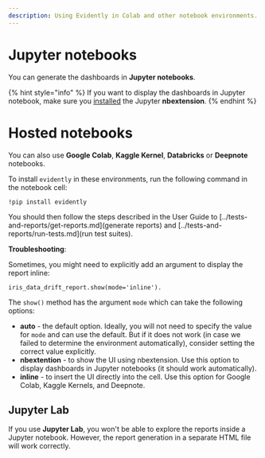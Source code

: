 ```yaml
---
description: Using Evidently in Colab and other notebook environments.
---
```


# Jupyter notebooks

You can generate the dashboards in **Jupyter notebooks**. 

{% hint style="info" %}
If you want to display the dashboards in Jupyter notebook, make sure you [installed](../installation/install-evidently.md) the Jupyter **nbextension**.
{% endhint %}

# Hosted notebooks

You can also use **Google Colab**, **Kaggle Kernel**, **Databricks** or **Deepnote** notebooks.  

To install `evidently` in these environments, run the following command in the notebook cell:

```
!pip install evidently
```

You should then follow the steps described in the User Guide to [../tests-and-reports/get-reports.md](generate reports) and [../tests-and-reports/run-tests.md](run test suites).

**Troubleshooting**: 

Sometimes, you might need to explicitly add an argument to display the report inline: 

```
iris_data_drift_report.show(mode='inline'). 
```

The `show()` method has the argument `mode` which can take the following options:

* **auto** - the default option. Ideally, you will not need to specify the value for `mode` and can use the default. But if it does not work (in case we failed to determine the environment automatically), consider setting the correct value explicitly.
* **nbextention** - to show the UI using nbextension. Use this option to display dashboards in Jupyter notebooks (it should work automatically).
* **inline** - to insert the UI directly into the cell. Use this option for Google Colab, Kaggle Kernels, and Deepnote. 


## Jupyter Lab

If you use **Jupyter Lab**, you won't be able to explore the reports inside a Jupyter notebook. However, the report generation in a separate HTML file will work correctly.
